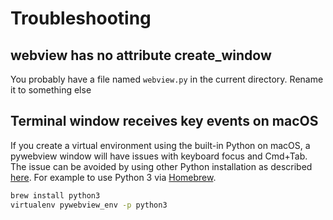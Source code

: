 # Troubleshooting


## webview has no attribute create_window

You probably have a file named `webview.py` in the current directory. Rename it to something else

## Terminal window receives key events on macOS

If you create a virtual environment using the built-in Python on macOS, a pywebview window will have issues  with keyboard focus and Cmd+Tab. The issue can be avoided by using other Python installation as described [here](https://virtualenv.pypa.io/en/stable/userguide/#using-virtualenv-without-bin-python). For example to use Python 3 via [Homebrew](https://brew.sh).

``` bash
brew install python3
virtualenv pywebview_env -p python3
```


##